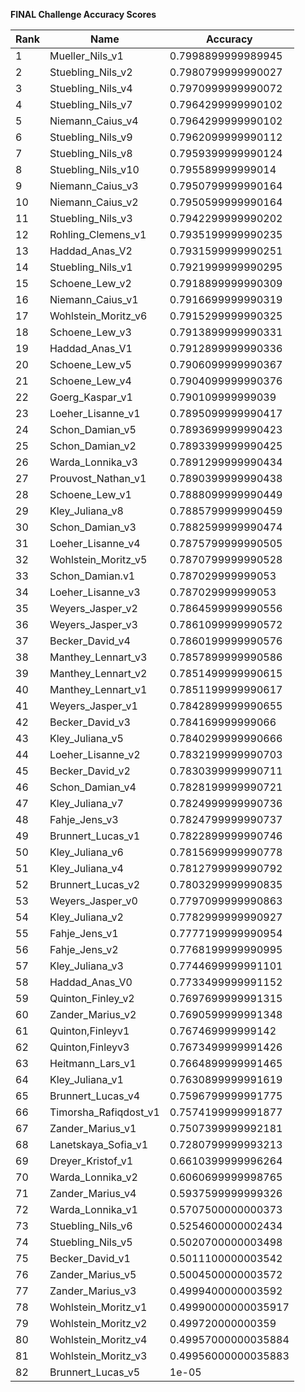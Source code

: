 **FINAL Challenge Accuracy Scores**



|Rank|Name|Accuracy|
|----|-----|---|
|1|Mueller_Nils_v1|0.7998899999989945|
|2|Stuebling_Nils_v2|0.7980799999990027|
|3|Stuebling_Nils_v4|0.7970999999990072|
|4|Stuebling_Nils_v7|0.7964299999990102|
|5|Niemann_Caius_v4|0.7964299999990102|
|6|Stuebling_Nils_v9|0.7962099999990112|
|7|Stuebling_Nils_v8|0.7959399999990124|
|8|Stuebling_Nils_v10|0.795589999999014|
|9|Niemann_Caius_v3|0.7950799999990164|
|10|Niemann_Caius_v2|0.7950599999990164|
|11|Stuebling_Nils_v3|0.7942299999990202|
|12|Rohling_Clemens_v1|0.7935199999990235|
|13|Haddad_Anas_V2|0.7931599999990251|
|14|Stuebling_Nils_v1|0.7921999999990295|
|15|Schoene_Lew_v2|0.7918899999990309|
|16|Niemann_Caius_v1|0.7916699999990319|
|17|Wohlstein_Moritz_v6|0.7915299999990325|
|18|Schoene_Lew_v3|0.7913899999990331|
|19|Haddad_Anas_V1|0.7912899999990336|
|20|Schoene_Lew_v5|0.7906099999990367|
|21|Schoene_Lew_v4|0.7904099999990376|
|22|Goerg_Kaspar_v1|0.790109999999039|
|23|Loeher_Lisanne_v1|0.7895099999990417|
|24|Schon_Damian_v5|0.7893699999990423|
|25|Schon_Damian_v2|0.7893399999990425|
|26|Warda_Lonnika_v3|0.7891299999990434|
|27|Prouvost_Nathan_v1|0.7890399999990438|
|28|Schoene_Lew_v1|0.7888099999990449|
|29|Kley_Juliana_v8|0.7885799999990459|
|30|Schon_Damian_v3|0.7882599999990474|
|31|Loeher_Lisanne_v4|0.7875799999990505|
|32|Wohlstein_Moritz_v5|0.7870799999990528|
|33|Schon_Damian.v1|0.787029999999053|
|34|Loeher_Lisanne_v3|0.787029999999053|
|35|Weyers_Jasper_v2|0.7864599999990556|
|36|Weyers_Jasper_v3|0.7861099999990572|
|37|Becker_David_v4|0.7860199999990576|
|38|Manthey_Lennart_v3|0.7857899999990586|
|39|Manthey_Lennart_v2|0.7851499999990615|
|40|Manthey_Lennart_v1|0.7851199999990617|
|41|Weyers_Jasper_v1|0.7842899999990655|
|42|Becker_David_v3|0.784169999999066|
|43|Kley_Juliana_v5|0.7840299999990666|
|44|Loeher_Lisanne_v2|0.7832199999990703|
|45|Becker_David_v2|0.7830399999990711|
|46|Schon_Damian_v4|0.7828199999990721|
|47|Kley_Juliana_v7|0.7824999999990736|
|48|Fahje_Jens_v3|0.7824799999990737|
|49|Brunnert_Lucas_v1|0.7822899999990746|
|50|Kley_Juliana_v6|0.7815699999990778|
|51|Kley_Juliana_v4|0.7812799999990792|
|52|Brunnert_Lucas_v2|0.7803299999990835|
|53|Weyers_Jasper_v0|0.7797099999990863|
|54|Kley_Juliana_v2|0.7782999999990927|
|55|Fahje_Jens_v1|0.7777199999990954|
|56|Fahje_Jens_v2|0.7768199999990995|
|57|Kley_Juliana_v3|0.7744699999991101|
|58|Haddad_Anas_V0|0.7733499999991152|
|59|Quinton_Finley_v2|0.7697699999991315|
|60|Zander_Marius_v2|0.7690599999991348|
|61|Quinton,Finleyv1|0.767469999999142|
|62|Quinton,Finleyv3|0.7673499999991426|
|63|Heitmann_Lars_v1|0.7664899999991465|
|64|Kley_Juliana_v1|0.7630899999991619|
|65|Brunnert_Lucas_v4|0.7596799999991775|
|66|Timorsha_Rafiqdost_v1|0.7574199999991877|
|67|Zander_Marius_v1|0.7507399999992181|
|68|Lanetskaya_Sofia_v1|0.7280799999993213|
|69|Dreyer_Kristof_v1|0.6610399999996264|
|70|Warda_Lonnika_v2|0.6060699999998765|
|71|Zander_Marius_v4|0.5937599999999326|
|72|Warda_Lonnika_v1|0.5707500000000373|
|73|Stuebling_Nils_v6|0.5254600000002434|
|74|Stuebling_Nils_v5|0.5020700000003498|
|75|Becker_David_v1|0.5011100000003542|
|76|Zander_Marius_v5|0.5004500000003572|
|77|Zander_Marius_v3|0.4999400000003592|
|78|Wohlstein_Moritz_v1|0.49990000000035917|
|79|Wohlstein_Moritz_v2|0.499720000000359|
|80|Wohlstein_Moritz_v4|0.49957000000035884|
|81|Wohlstein_Moritz_v3|0.49956000000035883|
|82|Brunnert_Lucas_v5|1e-05|
